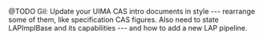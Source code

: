 @TODO Gil: Update your UIMA CAS intro documents in style --- rearrange some of them, like specification CAS figures. Also need to state LAPImplBase and its capabilities --- and how to add a new LAP pipeline. 
